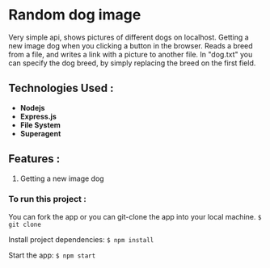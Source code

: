 # Random dog image
Very simple api, shows pictures of different dogs on localhost.
Getting a new image dog when you clicking a button in the browser.
Reads a breed from a file, and writes a link with a picture to another file.
In "dog.txt" you can specify the dog breed, by simply replacing the breed on the first field.
## Technologies Used :

<ul>
<li><b>Nodejs </b></li>
<li><b>Express.js </b></li>
<li><b>File System </b></li>
<li><b>Superagent </b></li>
</ul>

## Features :
1. Getting a new image dog

### To run this project :

You can fork the app or you can git-clone the app into your local machine.
`$ git clone`

Install project dependencies:
`$ npm install`

Start the app:
`$ npm start`